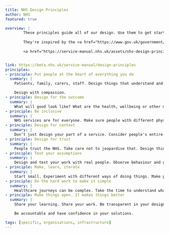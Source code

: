 ```yaml
---
title: NHS Design Principles
author: NHS
featured: true

overview: | 
        These principles guide all of our design. Use them to get started on a project and to help with making decisions.
        
        They're inspired by the <a href="https://www.gov.uk/government/publications/the-nhs-constitution-for-england/the-nhs-constitution-for-england">NHS Constitution</a> that's steered the NHS for 70 years.
        
        <a href="https://service-manual.nhs.uk/assets/nhs-design-principles.pdf">NHS Design Principles poster</a> (PDF, 177kb)


link: https://beta.nhs.uk/service-manual/design-principles
principles:
- principle: Put people at the heart of everything you do 
  summary: |
    Patients, family, carers, staff. Design things that understand and respect people's needs. Take the time to learn about the whole person - their emotional, physical and technical needs.

    Design with compassion. 
- principle: Design for the outcome 
  summary: |
    What will good look like? What are the health, wellbeing or other measurable outcomes that your work will impact? Your work should improve lives, either directly or indirectly.
- principle: Be inclusive 
  summary: |
    NHS services are for everyone. Make sure people with different physical, mental health, social, cultural or learning needs can use your design.
- principle: Design for context 
  summary: |
    Don’t just design your part of a service. Consider people's entire experience, and the infrastructure and processes involved. Think about how people begin and end their time with what you are designing.
- principle: Design for trust
  summary: |
    People trust the NHS. Take care not to jeopardise that. Design things that are reliable and secure.
- principle: Test your assumptions 
  summary: |
    Design and test your work with real people. Observe behaviour and gather evidence. Work with subject experts and existing research. Do not rely on hunches.
- principle: Make, learn, iterate 
  summary: |
    Start small. Experiment with different ways of doing things. Make prototypes to improve your understanding. Test and refine.
- principle: Do the hard work to make it simple
  summary: |
    Healthcare journeys can be complex. Take the time to understand what you are trying to solve. Do not push complexity onto the people using what you are designing.
- principle: Make things open. It makes things better 
  summary: |
    Share your learning. Share your work. Be transparent in your design decisions.

    Be accountable and have confidence in your solutions.

tags: [specific, organisations, infrastructure]
---
```

